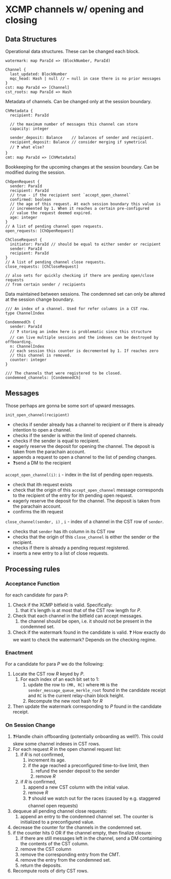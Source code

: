 # XCMP channels w/ opening and closing

## Data Structures

Operational data structures. These can be changed each block.

```
watermark: map ParaId => (BlockNumber, ParaId)

Channel {
  last_updated: BlockNumber
  mqc_head: Hash | null // ← null in case there is no prior messages
}
cst: map ParaId => [Channel]
cst_roots: map ParaId => Hash
```

Metadata of channels. Can be changed only at the session boundary.

```
ChMetadata {
  recipient: ParaId
  
  // the maximum number of messages this channel can store
  capacity: integer 

  sender_deposit: Balance    // balances of sender and recipient.
  recipient_deposit: Balance // consider merging if symetrical
  // ❓ what else? 
}
cmt: map ParaId => [ChMetadata]
```

Bookkeeping for the upcoming changes at the session boundary. Can be modified during the session. 

```
ChOpenRequest {
  sender: ParaId
  recipient: ParaId
  // true - if the recipient sent `accept_open_channel`
  confirmed: boolean
  // the age of this request. At each session boundary this value is
  // incremented by 1. When it reaches a certain pre-configured
  // value the request deemed expired.
  age: integer
}
// A list of pending channel open requests.
open_requests: [ChOpenRequest]

ChCloseRequest {
  initiator: ParaId // should be equal to either sender or recipient
  sender: ParaId
  recipient: ParaId
}
// A list of pending channel close requests.
close_requests: [ChCloseRequest]

// also sets for quickly checking if there are pending open/close requests
// from certain sender / recipients
```

Data maintained between sessions. The condemned set can only be altered at the session change boundary.

```
/// An index of a channel. Used for refer columns in a CST row.
type ChannelIndex

CondemnedCh {
  sender: ParaId
  // ❓ storing an index here is problematic since this structure 
  // can live multiple sessions and the indexes can be destroyed by offboarding.
  n: ChannelIndex
  // each session this counter is decremented by 1. If reaches zero
  // this channel is removed.
  counter: integer
}

/// The channels that were registered to be closed.
condemned_channels: [CondemnedCh]
```

## Messages

Those perhaps are gonna be some sort of upward messages.

`init_open_channel(recipient)`

- checks if sender already has a channel to recipient or if there is already intention to open a channel.
- checks if the sender is within the limit of opened channels.
- checks if the sender is equal to recipient.
- eagerly reserve the deposit for opening the channel. The deposit is taken from the parachain account.
- appends a request to open a channel to the list of pending changes.
- ❓send a DM to the recipient

`accept_open_channel(i)`: `i` - index in the list of pending open requests.

- check that ith request exists
- check that the origin of this `accept_open_channel` message corresponds to the recipient of the entry for ith pending open request.
- eagerly reserve the deposit for the channel. The deposit is taken from the parachain account.
- confirms the ith request

`close_channel(sender, i)` , `i` - index of a channel in the CST row of `sender`.

- checks that `sender` has ith column in its CST row
- checks that the origin of this `close_channel` is either the sender or the recipient.
- checks if there is already a pending request registered.
- inserts a new entry to a list of close requests.

## Processing rules

### Acceptance Function

for each candidate for para $P$:

1. Check if the XCMP bitfield is valid. Specifically:
    1. that it's length is at most that of the CST row length for $P$.
2. Check that each channel in the bitfield can accept messages.
    1. the channel should be open, i.e. it should not be present in the condemned set.
3. Check if the watermark found in the candidate is valid. :question: How exactly do we want to check the watermark? Depends on the checking regime.

### Enactment

For a candidate for para $P$ we do the following:

1. Locate the CST row $R$ keyed by $P$.
    1. For each index of an each bit set to 1:
        1. update the row to `(MR, RC)` where `MR` is the `sender_message_queue_merkle_root` found in the candidate receipt and `RC` is the current relay-chain block height.
        2. Recompute the new root hash for $R$
2. Then update the watermark corresponding to $P$ found in the candidate receipt.

### On Session Change

1. ❓Handle chain offboarding (potentially onboarding as well?). This could skew some channel indexes in CST rows.
2. For each request $R$ in the open channel request list:
    1. if $R$ is not confirmed,
        1. increment its age.
        2. if the age reached a preconfigured time-to-live limit, then 
            1. refund the sender deposit to the sender
            2. remove $R$
    3. if $R$ is confirmed, 
        1. append a new CST column with the initial value.
        2. remove $R$
        3. :question: should we watch out for the races (caused by e.g. staggered channel open requests)
3. dequeue all pending channel close requests:
    1. append an entry to the condemned channel set. The counter is initialized to a preconfigured value.
2. decrease the counter for the channels in the condemned set.
3. if the counter hits 0 OR if the channel empty, then finalize closure:
    1. if there are still messages left in the channel, send a DM containing the contents of the CST column.
    1. remove the CST column
    1. remove the corresponding entry from the CMT.
    1. remove the entry from the condemned set.
    1. return the deposits.
4. Recompute roots of dirty CST rows.
